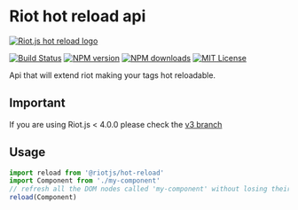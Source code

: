 # Riot hot reload api

[![Riot.js hot reload logo](https://raw.githubusercontent.com/riot/branding/main/hot-reload/hot-reload-horizontal.svg)](https://github.com/riot/hot-reload/)

[![Build Status][ci-image]][ci-url]
[![NPM version][npm-version-image]][npm-url]
[![NPM downloads][npm-downloads-image]][npm-url]
[![MIT License][license-image]][license-url]

Api that will extend riot making your tags hot reloadable.

## Important

If you are using Riot.js < 4.0.0 please check the [v3 branch](https://github.com/riot/hot-reload/tree/v3)

## Usage

```js
import reload from '@riotjs/hot-reload'
import Component from './my-component'
// refresh all the DOM nodes called 'my-component' without losing their state
reload(Component)
```



[ci-image]:https://img.shields.io/github/actions/workflow/status/riot/hot-reload/test.yml?style=flat-square
[ci-url]:https://github.com/riot/hot-reload/actions
[license-image]: https://img.shields.io/badge/license-MIT-000000.svg?style=flat-square
[license-url]:   LICENSE.txt
[npm-version-image]:   https://img.shields.io/npm/v/@riotjs/hot-reload.svg?style=flat-square
[npm-downloads-image]: https://img.shields.io/npm/dm/@riotjs/hot-reload.svg?style=flat-square
[npm-url]:             https://npmjs.org/package/@riotjs/hot-reload
[codeclimate-image]: https://codeclimate.com/github/riot/hot-reload/badges/issue_count.svg
[codeclimate-url]:   https://codeclimate.com/github/riot/hot-reload

